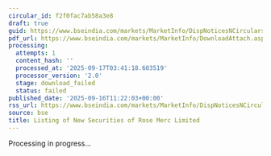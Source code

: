 ```yaml
---
circular_id: f2f0fac7ab58a3e8
draft: true
guid: https://www.bseindia.com/markets/MarketInfo/DispNoticesNCirculars.aspx?Noticeid={8085B8D6-7B7C-4FE3-AC8A-41E5F9C4FDA2}&noticeno=20250916-41&dt=09/16/2025&icount=41&totcount=79&flag=0
pdf_url: https://www.bseindia.com/markets/MarketInfo/DownloadAttach.aspx?id=20250916-41&attachedId=
processing:
  attempts: 1
  content_hash: ''
  processed_at: '2025-09-17T03:41:18.603519'
  processor_version: '2.0'
  stage: download_failed
  status: failed
published_date: '2025-09-16T11:22:03+00:00'
rss_url: https://www.bseindia.com/markets/MarketInfo/DispNoticesNCirculars.aspx?Noticeid={8085B8D6-7B7C-4FE3-AC8A-41E5F9C4FDA2}&noticeno=20250916-41&dt=09/16/2025&icount=41&totcount=79&flag=0
source: bse
title: Listing of New Securities of Rose Merc Limited
---
```


Processing in progress...